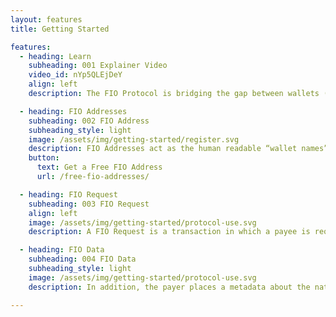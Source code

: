 ```yaml
---
layout: features
title: Getting Started

features:
  - heading: Learn
    subheading: 001 Explainer Video
    video_id: nYp5QLEjDeY
    align: left
    description: The FIO Protocol is bridging the gap between wallets (both exchange-based and self-sovereign) as well as crypto payment processing platforms providing an industry standard decentralized service layer of data, requests and confirmations that abstract away the complexities of the underlying blockchains. The FIO Protocol is not a wallet, not an exchange and not a crypto payment processor, rather, it enables them all to deliver a dramatically improved user experience. The FIO Protocol does not compete with other blockchains nor does it send value on or integrate with other blockchains but, rather, it enables them all to be more successful. Technically speaking, all other blockchains do not even know that the FIO Protocol exists.

  - heading: FIO Addresses
    subheading: 002 FIO Address
    subheading_style: light
    image: /assets/img/getting-started/register.svg
    description: FIO Addresses act as the human readable “wallet names” and user identifiers on the network. In addition, FIO Addresses are the gateway to all other capabilities of the FIO Protocol. Registration of a FIO Address is done in a FIO enabled wallet or exchange where a FIO Private/Public Key pair is generated. The FIO Address and all actions on the FIO Chain are self-sovereign via the FIO Private Key. Without a FIO Address, users cannot access any of the other FIO protocol capabilities.
    button:
      text: Get a Free FIO Address
      url: /free-fio-addresses/

  - heading: FIO Request
    subheading: 003 FIO Request
    align: left
    image: /assets/img/getting-started/protocol-use.svg
    description: A FIO Request is a transaction in which a payee is requesting funds from payer using FIO Addresses. The payee first encrypts all sensitive metadata (e.g. currency, amount, public address of payee, memo, etc.) using Diffie-Hellman key method , which derives a shared secret from the payee private key and the payer public key and places the transaction on the FIO Chain. The payer polls the FIO Chain, decrypts the metadata inside their wallet and uses the information to pre-populate the send transaction, which is broadcasted to the native blockchain without involving the FIO Protocol.

  - heading: FIO Data
    subheading: 004 FIO Data
    subheading_style: light
    image: /assets/img/getting-started/protocol-use.svg
    description: In addition, the payer places a metadata about the native blockchain transaction (e.g. native blockchain transaction id, refund address, memo, hash of off-chain metadata, etc.) on the FIO Chain. Just like the request, the metadata would be encrypted using Diffie-Hellman key method.

---
```


